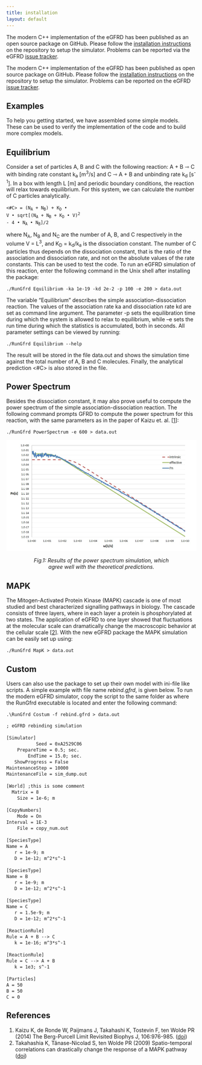```yaml
---
title: installation
layout: default
---
```


The modern C++ implementation of the eGFRD has been published as an open source package on GitHub. Please follow the [installation instructions]({{site.github_install_instructions}}) on the repository to setup the simulator. Problems can be reported via the eGFRD [issue tracker]({{site.github_issue_tracker}}).

The modern C++ implementation of the eGFRD has been published as open source package on GitHub. Please follow the [installation instructions]({{site.github_install_instructions}}) on the repository to setup the simulator. Problems can be reported on the eGFRD [issue tracker]({{site.github_issue_tracker}}).

## Examples
To help you getting started, we have assembled some simple models. These can be used to verify the implementation of the code and to build more complex models.

## Equilibrium
Consider a set of particles A, B and C with the following reaction: A + B ⇾ C with binding rate constant k<sub>a</sub> [m<sup>3</sup>/s] and C ⇾ A + B and unbinding rate k<sub>d</sub> [s<sup>-1</sup>]. In a box with length L [m] and periodic boundary conditions, the reaction will relax towards equilibrium. For this system, we can calculate the number of C particles analytically.

<code><#C> = (N<sub>A</sub> + N<sub>B</sub>) + K<sub>D</sub> &bull; V  &bull; sqrt[(N<sub>A</sub> + N<sub>B</sub> + K<sub>D</sub> &bull; V)<sup>2</sup> - 4 &bull; N<sub>A</sub> &bull; N<sub>B</sub>]/2</code>

where N<sub>A</sub>, N<sub>B</sub> and N<sub>C</sub> are the number of A, B, and C respectively in the volume V = L<sup>3</sup>, and K<sub>D</sub> = k<sub>d</sub>/k<sub>a</sub> is the dissociation constant. The number of C particles thus depends on the dissociation constant, that is the ratio of the association and dissociation rate, and not on the absolute values of the rate constants. This can be used to test the code. To run an eGFRD simulation of this reaction, enter the following command in the Unix shell after installing the package:
```
./RunGfrd Equilibrium -ka 1e-19 -kd 2e-2 -p 100 -e 200 > data.out
```

The variable “Equilibrium” describes the simple association-dissociation reaction. The values of the association rate ka and dissociation rate kd are set as command line argument. The parameter -p sets the equilibration time during which the system is allowed to relax to equilibrium, while –e sets the run time during which the statistics is accumulated, both in seconds. All parameter settings can be viewed by running:
```
./RunGfrd Equilibrium --help
```
The result will be stored in the file data.out and shows the simulation time against the total number of A, B and C molecules. Finally, the analytical prediction <#C> is also stored in the file.

## Power Spectrum
Besides the dissociation constant, it may also prove useful to compute the power spectrum of the simple association-dissociation reaction. The following command prompts GFRD to compute the power spectrum for this reaction, with the same parameters as in the paper of Kaizu et. al. \[[1](#references)\]:
```
./RunGfrd PowerSpectrum -e 600 > data.out
```

<p align="center"><img src="includes/images/powerspectrum.jpg" alt="Power spectrum results"/></p>
<div style="margin:auto;width:75%;text-align:center;font-style:italic">
Fig.1: Results of the power spectrum simulation, which agree well with the theoretical predictions.
</div>

## MAPK
The Mitogen-Activated Protein Kinase (MAPK) cascade is one of most studied and best characterized signalling pathways in biology. The cascade consists of three layers, where in each layer a protein is phosphorylated at two states. The application of eGFRD to one layer showed that fluctuations at the molecular scale can dramatically change the macroscopic behavior at the cellular scale \[[2](#references)\]. With the new eGFRD package the MAPK simulation can be easily set up using:
```
./RunGfrd MapK > data.out
```

## Custom
Users can also use the package to set up their own model with ini-file like scripts. A simple example with file name *rebind.gfrd*, is given below. To run the modern eGFRD simulator, copy the script to the same folder as where the RunGfrd executable is located and enter the following command:
```
.\RunGfrd Costum -f rebind.gfrd > data.out
```

```
; eGFRD rebinding simulation

[Simulator]
           Seed = 0xA2529C06
    PrepareTime = 0.5; sec.
        EndTime = 15.0; sec.
   ShowProgress = False
MaintenanceStep = 10000
MaintenanceFile = sim_dump.out

[World] ;this is some comment
  Matrix = 8
    Size = 1e-6; m
	
[CopyNumbers]
    Mode = On
Interval = 1E-3
    File = copy_num.out

[SpeciesType]
Name = A
   r = 1e-9; m
   D = 1e-12; m^2*s^-1

[SpeciesType]
Name = B
   r = 1e-9; m
   D = 1e-12; m^2*s^-1

[SpeciesType]
Name = C
   r = 1.5e-9; m
   D = 1e-12; m^2*s^-1

[ReactionRule]
Rule = A + B --> C
   k = 1e-16; m^3*s^-1

[ReactionRule]
Rule = C --> A + B
   k = 1e3; s^-1

[Particles]
A = 50
B = 50
C = 0
```

## References
1. Kaizu K, de Ronde W, Paijmans J, Takahashi K, Tostevin F, ten Wolde PR (2014) The Berg-Purcell Limit Revisited Biophys J, 106:976-985. ([doi](https://dx.doi.org/10.1016/j.bpj.2013.12.030))
2. Takahashia K, Tănase-Nicolad S, ten Wolde PR (2009) Spatio-temporal correlations can drastically change the response of a MAPK pathway ([doi](https://dx.doi.org/10.1073/pnas.0906885107))
